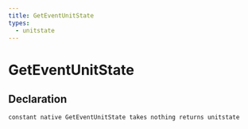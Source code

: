 ```yaml
---
title: GetEventUnitState
types:
  - unitstate
---
```


# GetEventUnitState

## Declaration

```jass
constant native GetEventUnitState takes nothing returns unitstate
```
